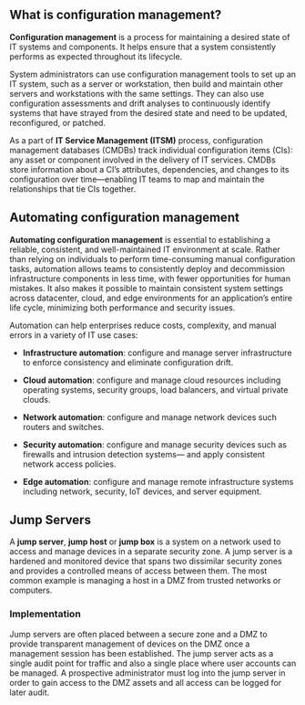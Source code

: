 
## What is configuration management?

**Configuration management** is a process for maintaining a desired state of IT systems and components. It helps ensure that a system consistently performs as expected throughout its lifecycle.

System administrators can use configuration management tools to set up an IT system, such as a server or workstation, then build and maintain other servers and workstations with the same settings. They can also use configuration assessments and drift analyses to continuously identify systems that have strayed from the desired state and need to be updated, reconfigured, or patched.

As a part of **IT Service Management (ITSM)** process, configuration management databases (CMDBs) track individual configuration items (CIs): any asset or component involved in the delivery of IT services. CMDBs store information about a CI’s attributes, dependencies, and changes to its configuration over time—enabling IT teams to map and maintain the relationships that tie CIs together.

## Automating configuration management

**Automating configuration management** is essential to establishing a reliable, consistent, and well-maintained IT environment at scale. Rather than relying on individuals to perform time-consuming manual configuration tasks, automation allows teams to consistently deploy and decommission infrastructure components in less time, with fewer opportunities for human mistakes. It also makes it possible to maintain consistent system settings across datacenter, cloud, and edge environments for an application’s entire life cycle, minimizing both performance and security issues.

Automation can help enterprises reduce costs, complexity, and manual errors in a variety of IT use cases:

- **Infrastructure automation**: configure and manage server infrastructure to enforce consistency and eliminate configuration drift.

- **Cloud automation**: configure and manage cloud resources including operating systems, security groups, load balancers, and virtual private clouds. 

- **Network automation**: configure and manage network devices such routers and switches. 

- **Security automation**: configure and manage security devices such as firewalls and intrusion detection systems— and apply consistent network access policies. 

- **Edge automation**: configure and manage remote infrastructure systems including network, security, IoT devices, and server equipment.

 ## Jump Servers

A **jump server**, **jump host** or **jump box** is a system on a network used to access and manage devices in a separate security zone. A jump server is a hardened and monitored device that spans two dissimilar security zones and provides a controlled means of access between them. The most common example is managing a host in a DMZ from trusted networks or computers.

### Implementation
Jump servers are often placed between a secure zone and a DMZ to provide transparent management of devices on the DMZ once a management session has been established. The jump server acts as a single audit point for traffic and also a single place where user accounts can be managed. A prospective administrator must log into the jump server in order to gain access to the DMZ assets and all access can be logged for later audit.




